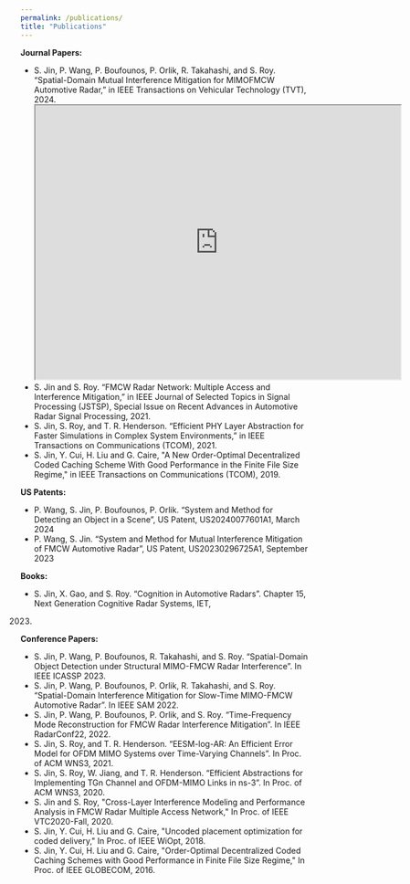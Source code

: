 ```yaml
---
permalink: /publications/
title: "Publications"
---
```


**Journal Papers:**
- S. Jin, P. Wang, P. Boufounos, P. Orlik, R. Takahashi, and S. Roy. “Spatial-Domain Mutual Interference Mitigation for MIMOFMCW
Automotive Radar,” in IEEE Transactions on Vehicular Technology (TVT), 2024.
  <iframe src="https://drive.google.com/file/d/1ptCX9sBf74aHiO08kfAQOEUdKrxJiLff/preview" width="640" height="480" allow="autoplay"></iframe>
- S. Jin and S. Roy. “FMCW Radar Network: Multiple Access and Interference Mitigation,” in IEEE Journal of Selected Topics
in Signal Processing (JSTSP), Special Issue on Recent Advances in Automotive Radar Signal Processing, 2021.
- S. Jin, S. Roy, and T. R. Henderson. “Efficient PHY Layer Abstraction for Faster Simulations in Complex System
Environments,” in IEEE Transactions on Communications (TCOM), 2021.
- S. Jin, Y. Cui, H. Liu and G. Caire, "A New Order-Optimal Decentralized Coded Caching Scheme With Good Performance in
the Finite File Size Regime," in IEEE Transactions on Communications (TCOM), 2019.

**US Patents:**
- P. Wang, S. Jin, P. Boufounos, P. Orlik. “System and Method for Detecting an Object in a Scene”, US Patent,
US20240077601A1, March 2024
- P. Wang, S. Jin. “System and Method for Mutual Interference Mitigation of FMCW Automotive Radar”, US Patent,
US20230296725A1, September 2023

**Books:**
- S. Jin, X. Gao, and S. Roy. “Cognition in Automotive Radars”. Chapter 15, Next Generation Cognitive Radar Systems, IET,
2023.

**Conference Papers:**
- S. Jin, P. Wang, P. Boufounos, R. Takahashi, and S. Roy. “Spatial-Domain Object Detection under Structural MIMO-FMCW
Radar Interference”. In IEEE ICASSP 2023.
- S. Jin, P. Wang, P. Boufounos, P. Orlik, R. Takahashi, and S. Roy. “Spatial-Domain Interference Mitigation for Slow-Time
MIMO-FMCW Automotive Radar”. In IEEE SAM 2022.
- S. Jin, P. Wang, P. Boufounos, P. Orlik, and S. Roy. “Time-Frequency Mode Reconstruction for FMCW Radar Interference
Mitigation”. In IEEE RadarConf22, 2022.
- S. Jin, S. Roy, and T. R. Henderson. “EESM-log-AR: An Efficient Error Model for OFDM MIMO Systems over Time-Varying
Channels”. In Proc. of ACM WNS3, 2021.
- S. Jin, S. Roy, W. Jiang, and T. R. Henderson. “Efficient Abstractions for Implementing TGn Channel and OFDM-MIMO Links
in ns-3”. In Proc. of ACM WNS3, 2020.
- S. Jin and S. Roy, "Cross-Layer Interference Modeling and Performance Analysis in FMCW Radar Multiple Access Network,"
In Proc. of IEEE VTC2020-Fall, 2020.
- S. Jin, Y. Cui, H. Liu and G. Caire, "Uncoded placement optimization for coded delivery," In Proc. of IEEE WiOpt, 2018.
- S. Jin, Y. Cui, H. Liu and G. Caire, "Order-Optimal Decentralized Coded Caching Schemes with Good Performance in Finite
File Size Regime," In Proc. of IEEE GLOBECOM, 2016.
